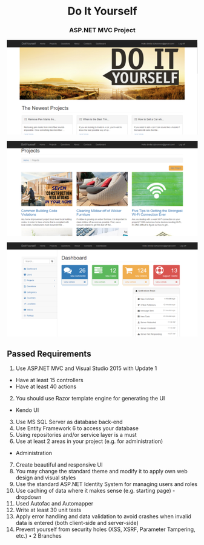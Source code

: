 <h1 align="center">Do It Yourself</h1>
<h3 align="center">ASP.NET MVC Project</h3>

<p align="center"><a href="https://telerikacademy.com"><img src="https://raw.githubusercontent.com/MVC-Project/DoItYourself/master/1.png" /></a></p>
<p align="center"><a href="https://telerikacademy.com"><img src="https://raw.githubusercontent.com/MVC-Project/DoItYourself/master/2.png" /></a></p>
<p align="center"><a href="https://telerikacademy.com"><img src="https://raw.githubusercontent.com/MVC-Project/DoItYourself/master/3.png" /></a></p>

## Passed Requirements

1. Use ASP.NET MVC and Visual Studio 2015 with Update 1
  - Have at least 15 controllers
  - Have at least 40 actions
2. You should use Razor template engine for generating the UI
 - Kendo UI
3. Use MS SQL Server as database back-end
4. Use Entity Framework 6 to access your database
5. Using repositories and/or service layer is a must
6. Use at least 2 areas in your project (e.g. for administration)
  - Administration
7. Create beautiful and responsive UI
8. You may change the standard theme and modify it to apply own web design and visual styles
9. Use the standard ASP.NET Identity System for managing users and roles
10. Use caching of data where it makes sense (e.g. starting page) - dropdown
11.	Used Autofac and Automapper
12.	Write at least 30 unit tests 
13.	Apply error handling and data validation to avoid crashes when invalid data is entered (both client-side and server-side)
14.	Prevent yourself from security holes (XSS, XSRF, Parameter Tampering, etc.)
•	2 Branches
